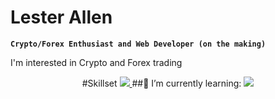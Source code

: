 # Lester Allen
**`Crypto/Forex Enthusiast and Web Developer (on the making)`**

I'm interested in Crypto and Forex trading
  
<p align="center">
 #Skillset
  <a href="https://skillicons.dev">
    <img src="https://skillicons.dev/icons?i=html,css,py,php" />
  </a>
 ##🌱 I’m currently learning:
  <a href="https://skillicons.dev">
    <img src="https://skillicons.dev/icons?i=js,react" />
  </a>
</p>
<!--
**retselnella/retselnella** is a ✨ _special_ ✨ repository because its `README.md` (this file) appears on your GitHub profile.

Here are some ideas to get you started:

- 🔭 I’m currently working on ...
- 🌱 I’m currently learning ...
- 👯 I’m looking to collaborate on ...
- 🤔 I’m looking for help with ...
- 💬 Ask me about ...
- 📫 How to reach me: ...
- 😄 Pronouns: ...
- ⚡ Fun fact: ...
-->
